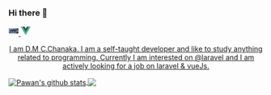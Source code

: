 ### Hi there 👋


<a align="center" href="https://github.com/dmcchanaka"> <img width="20px" src="https://raw.githubusercontent.com/devicons/devicon/master/icons/php/php-original.svg" alt="dmcchanaka: PHP" />
    <a align="center" href="https://github.com/dmcchanaka"> <img width="20px" src="https://raw.githubusercontent.com/devicons/devicon/master/icons/vuejs/vuejs-original.svg" alt="dmcchanaka: VUEJS" />

I am D.M C.Chanaka. I am a self-taught developer and like to study anything related to programming. Currently I am interested on @laravel and I am actively looking for a job on laravel & vueJs.

<a href="https://github.com/dmcchanaka">
    <img height="150px" align="center" src="https://github-readme-stats.vercel.app/api?username=dmcchanaka&show_icons=true&theme=nord&line_height=27" alt="Pawan's github stats"/>
</a>
<a href="https://github.com/dmcchanaka">
    <img height="150px" align="center" src="https://github-readme-stats.vercel.app/api/top-langs/?username=dmcchanaka&theme=nord&layout=compact&langs_count=6" />
</a>
